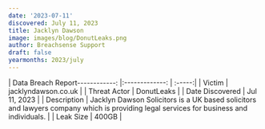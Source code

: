 ```yaml
---
date: '2023-07-11'
discovered: July 11, 2023
title: Jacklyn Dawson
image: images/blog/DonutLeaks.png
author: Breachsense Support
draft: false
yearmonths: 2023/july
---
```


| Data Breach Report------------:     |:-------------:    | :-----:|
| Victim      | jacklyndawson.co.uk      | 
| Threat Actor      | DonutLeaks      | 
| Date Discovered      | Jul 11, 2023      | 
| Description      | Jacklyn Dawson Solicitors is a UK based solicitors and lawyers company which is providing legal services for business and individuals.      | 
| Leak Size      | 400GB      | 

